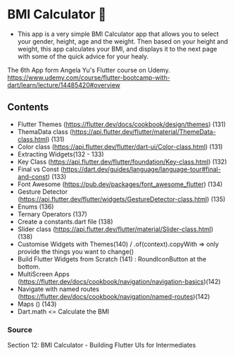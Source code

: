 
# BMI Calculator 💪
- This app is a very simple BMI Calculator app that allows you to select your gender, height, age and the weight. Then based on your height and weight, this app calculates your BMI, and displays it to the next page with some of the quick advice for your healy. 

The 6th App form  Angela Yu's Flutter course on Udemy.
https://www.udemy.com/course/flutter-bootcamp-with-dart/learn/lecture/14485420#overview



## Contents 
- Flutter Themes (https://flutter.dev/docs/cookbook/design/themes) (131)
- ThemaData class (https://api.flutter.dev/flutter/material/ThemeData-class.html) (131)
- Color class (https://api.flutter.dev/flutter/dart-ui/Color-class.html) (131)
- Extracting Widgets(132 - 133)
- Key Class (https://api.flutter.dev/flutter/foundation/Key-class.html) (132)
- Final vs Const (https://dart.dev/guides/language/language-tour#final-and-const) (133)
- Font Awesome (https://pub.dev/packages/font_awesome_flutter) (134)
- Gesture Detector (https://api.flutter.dev/flutter/widgets/GestureDetector-class.html) (135)
- Enums (136)
- Ternary Operators (137)
- Create a constants.dart file (138)
-  Slider class (https://api.flutter.dev/flutter/material/Slider-class.html) (138)
- Customise Widgets with Themes(140) / .of(context).copyWith => only provide the things you want to change() 
- Build Flutter Widgets from Scratch (141) : RoundIconButton at the bottom.
- MultiScreen Apps (https://flutter.dev/docs/cookbook/navigation/navigation-basics)(142)
- Navigate with named routes (https://flutter.dev/docs/cookbook/navigation/named-routes)(142)
- Maps () (143)
- Dart.math <= Calculate the BMI
### Source 
Section 12: BMI Calculator - Building Flutter UIs for Intermediates

